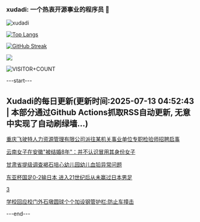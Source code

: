 ### xudadi: 一个热衷开源事业的程序员 👋

![xudadi](https://github-readme-stats-git-masterorgs-github-readme-stats-team.vercel.app/api?username=xudadi)

[![Top Langs](https://github-readme-stats.vercel.app/api/top-langs/?username=xudadi)](https://github.com/anuraghazra/github-readme-stats)

[![GitHub Streak](https://streak-stats.demolab.com?user=xudadi&locale=zh_Hans)](https://git.io/streak-stats)

![](https://raw.githubusercontent.com/xudadi/xudadi/main/assets/github-contribution-grid-snake.svg)

![VISITOR+COUNT](https://komarev.com/ghpvc/?username=xudadi&label=VISITOR+COUNT)


---start---

## Xudadi的每日更新(更新时间:2025-07-13 04:52:43 | 本部分通过Github Actions抓取RSS自动更新, 无意中实现了自动刷绿墙...)

[重庆飞驶特人力资源管理有限公司派往某机关事业单位专职检验师招聘启事](https://www.gongkaoleida.com/article/2506664)

[云南女子在安徽"被结婚8年"：并不认识冒用其身份女子](https://m.163.com/news/article/K49ONDAQ051492T3.html)

[甘肃省提级调查褐石培心幼儿园幼儿血铅异常问题](https://m.163.com/news/article/K4A1RCLS0534P59R.html)

[东亚杯国足0-2输日本 进入21世纪后从未赢过日本男足](https://m.163.com/news/article/K4A12P070550B6IS.html)

[3](https://m.163.com/touch/news/sub/domestic)

[学校回应校门外石墩圆球个个加设钢管护栏:防止车撞击](https://m.163.com/news/article/K49TCCSA05561G0D.html)

---end---

